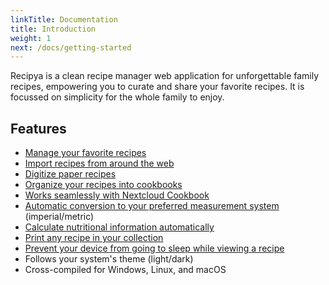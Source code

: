 ```yaml
---
linkTitle: Documentation
title: Introduction
weight: 1
next: /docs/getting-started
---
```


Recipya is a clean recipe manager web application for unforgettable family recipes, empowering you to curate and
share your favorite recipes. It is focussed on simplicity for the whole family to enjoy.

## Features

- [Manage your favorite recipes](/guide/docs/features/recipes)
- [Import recipes from around the web](/guide/docs/features/recipes/add#website)
- [Digitize paper recipes](/guide/docs/features/recipes/add#scan)
- [Organize your recipes into cookbooks](/guide/docs/features/cookbooks)
- [Works seamlessly with Nextcloud Cookbook](/guide/docs/features/integrations)
- [Automatic conversion to your preferred measurement system](/guide/docs/features/measurement-systems) (imperial/metric)
- [Calculate nutritional information automatically](/guide/docs/features/nutrition-facts)
- [Print any recipe in your collection](/guide/docs/features/recipes/print)
- [Prevent your device from going to sleep while viewing a recipe](/guide/docs/features/recipes/wakelock)
- Follows your system's theme (light/dark)
- Cross-compiled for Windows, Linux, and macOS
